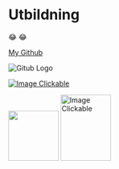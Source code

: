 # Utbildning
:joy: :joy:

[My Github](https://github.com/navid-hz)

![Gitub Logo](<img src="https://github.githubassets.com/images/modules/logos_page/Octocat.png" width="20px" higth="20px"/>)



[![Image Clickable](https://thumbs.dreamstime.com/z/click-button-hand-pointer-clicking-me-vector-web-isolated-website-yellow-bar-icon-mouse-arrow-cursor-buy-register-150232104.jpg)](https://github.com/navid-hz)

<img src="https://github.githubassets.com/images/modules/logos_page/Octocat.png" width="100px" higth="100px"/>

<a href="https://github.com/navid-hz">
<img src="https://thumbs.dreamstime.com/z/click-button-hand-pointer-clicking-me-vector-web-isolated-website-yellow-bar-icon-mouse-arrow-cursor-buy-register-150232104.jpg" alt="Image Clickable" width="100" height="132">
</a>

